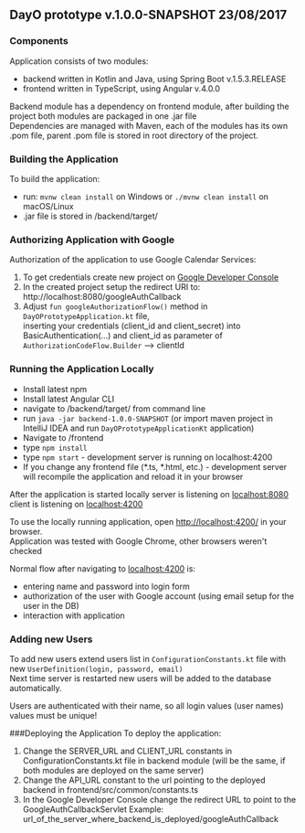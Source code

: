 ## DayO prototype v.1.0.0-SNAPSHOT 23/08/2017

### Components
Application consists of two modules:  
* backend written in Kotlin and Java, using Spring Boot v.1.5.3.RELEASE  
* frontend written in TypeScript, using Angular v.4.0.0  

Backend module has a dependency on frontend module, after building the project both modules are packaged in one .jar file  
Dependencies are managed with Maven, each of the modules has its own .pom file, parent .pom file is stored in root directory of the project.

### Building the Application
To build the application:    
* run: `mvnw clean install` on Windows or `./mvnw clean install` on macOS/Linux
* .jar file is stored in /backend/target/ 

### Authorizing Application with Google
Authorization of the application to use Google Calendar Services:
1. To get credentials create new project on [Google Developer Console](https://console.developers.google.com/flows/enableapi?apiid=calendar)
2. In the created project setup the redirect URI to: http://localhost:8080/googleAuthCallback
3. Adjust `fun googleAuthorizationFlow()` method in `DayOPrototypeApplication.kt` file,  
   inserting your credentials (client_id and client_secret) into BasicAuthentication(...)
   and client_id as parameter of `AuthorizationCodeFlow.Builder` --> clientId

### Running the Application Locally 
* Install latest npm
* Install latest Angular CLI
* navigate to /backend/target/ from command line  
* run `java -jar backend-1.0.0-SNAPSHOT` (or import maven project in IntelliJ IDEA and run `DayOPrototypeApplicationKt` application)
* Navigate to /frontend
* type `npm install`
* type `npm start` - development server is running on localhost:4200 
* If you change any frontend file (*.ts, *.html, etc.) - development server will recompile the application and reload it in your browser

After the application is started locally
    server is listening on [localhost:8080](http://localhost:8080)
    client is listening on [localhost:4200](http://localhost:4200)

To use the locally running application, open [http://localhost:4200/](http://localhost:4200/) in your browser.  
Application was tested with Google Chrome, other browsers weren't checked

Normal flow after navigating to [localhost:4200](http://localhost:4200/) is: 
* entering name and password into login form
* authorization of the user with Google account (using email setup for the user in the DB)
* interaction with application

### Adding new Users
To add new users extend users list in `ConfigurationConstants.kt` file with new `UserDefinition(login, password, email)`  
Next time server is restarted new users will be added to the database automatically.  

Users are authenticated with their name, so all login values (user names) values must be unique!

###Deploying the Application
To deploy the application:
1. Change the SERVER_URL and CLIENT_URL constants in ConfigurationConstants.kt file in backend module
   (will be the same, if both modules are deployed on the same server)
2. Change the API_URL constant to the url pointing to the deployed backend in frontend/src/common/constants.ts
3. In the Google Developer Console change the redirect URL to point to the GoogleAuthCallbackServlet
    Example: url_of_the_server_where_backend_is_deployed/googleAuthCallback

